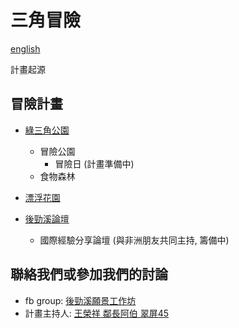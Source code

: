 # 三角冒險
[english](./README.en.md)

計畫起源

## 冒險計畫
* [綠三角公園](./adventures/GreenTrianglePark.md)
  - 冒險公園
    - 冒險日 (計畫準備中)
  - 食物森林

* [漂浮花園](./adventures/FloatingPark.md)

* [後勁溪論壇](./adventures/HoujinRiverForum.md)
  - 國際經驗分享論壇 (與非洲朋友共同主持, 籌備中)

## 聯絡我們或參加我們的討論
- fb group: [後勁溪願景工作坊](https://www.facebook.com/groups/206940710155634/)
- 計畫主持人: [王榮祥 鄰長阿伯 翠屏45](https://www.facebook.com/shawn.wang.45)

